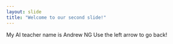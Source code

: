 ```yaml
---
layout: slide
title: "Welcome to our second slide!"
---
```

My AI teacher name is Andrew NG
Use the left arrow to go back!
